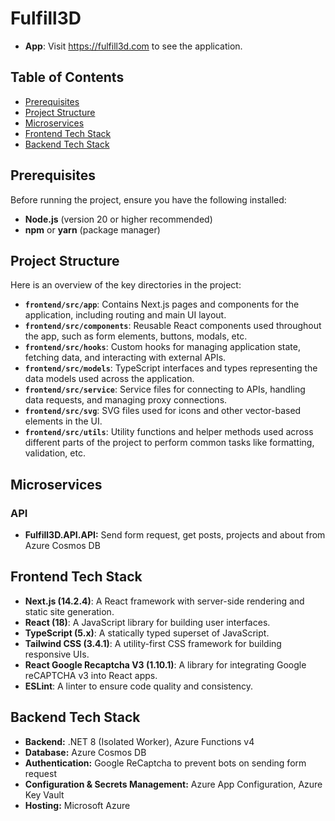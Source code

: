 # Fulfill3D

- **App**: Visit https://fulfill3d.com to see the application.

## Table of Contents

- [Prerequisites](#prerequisites)
- [Project Structure](#project-structure)
- [Microservices](#microservices)
- [Frontend Tech Stack](#frontend-tech-stack)
- [Backend Tech Stack](#backend-tech-stack)

## Prerequisites

Before running the project, ensure you have the following installed:

- **Node.js** (version 20 or higher recommended)
- **npm** or **yarn** (package manager)

## Project Structure

Here is an overview of the key directories in the project:

- **`frontend/src/app`**: Contains Next.js pages and components for the application, including routing and main UI layout.
- **`frontend/src/components`**: Reusable React components used throughout the app, such as form elements, buttons, modals, etc.
- **`frontend/src/hooks`**: Custom hooks for managing application state, fetching data, and interacting with external APIs.
- **`frontend/src/models`**: TypeScript interfaces and types representing the data models used across the application.
- **`frontend/src/service`**: Service files for connecting to APIs, handling data requests, and managing proxy connections.
- **`frontend/src/svg`**: SVG files used for icons and other vector-based elements in the UI.
- **`frontend/src/utils`**: Utility functions and helper methods used across different parts of the project to perform common tasks like formatting, validation, etc.

## Microservices

### API
- **Fulfill3D.API.API:** Send form request, get posts, projects and about from Azure Cosmos DB

## Frontend Tech Stack

- **Next.js (14.2.4)**: A React framework with server-side rendering and static site generation.
- **React (18)**: A JavaScript library for building user interfaces.
- **TypeScript (5.x)**: A statically typed superset of JavaScript.
- **Tailwind CSS (3.4.1)**: A utility-first CSS framework for building responsive UIs.
- **React Google Recaptcha V3 (1.10.1)**: A library for integrating Google reCAPTCHA v3 into React apps.
- **ESLint**: A linter to ensure code quality and consistency.

## Backend Tech Stack

- **Backend:** .NET 8 (Isolated Worker), Azure Functions v4
- **Database:** Azure Cosmos DB
- **Authentication:** Google ReCaptcha to prevent bots on sending form request
- **Configuration & Secrets Management:** Azure App Configuration, Azure Key Vault
- **Hosting:** Microsoft Azure

